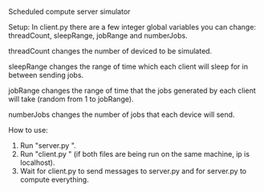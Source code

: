 Scheduled compute server simulator

Setup:
In client.py there are a few integer global variables you can change: threadCount, sleepRange, jobRange and numberJobs.

threadCount changes the number of deviced to be simulated.

sleepRange changes the range of time which each client will sleep for in between sending jobs.

jobRange changes the range of time that the jobs generated by each client will take (random from 1 to jobRange).

numberJobs changes the number of jobs that each device will send.



How to use:

1. Run "server.py <port>".
2. Run "client.py <ip> <port>" (if both files are being run on the same machine, ip is localhost).
3. Wait for client.py to send messages to server.py and for server.py to compute everything.